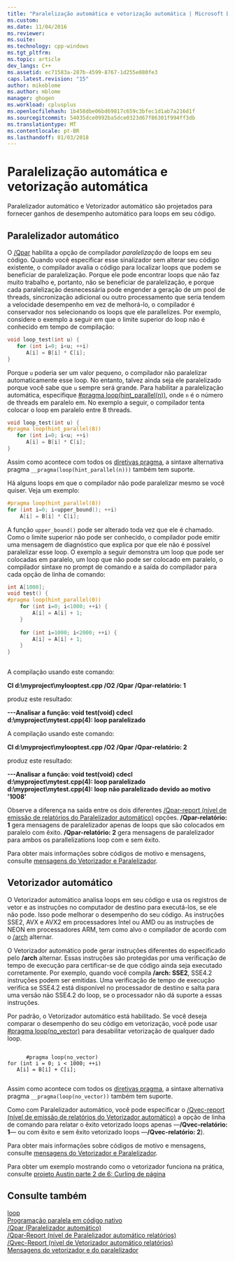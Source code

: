 ```yaml
---
title: "Paralelização automática e vetorização automática | Microsoft Docs"
ms.custom: 
ms.date: 11/04/2016
ms.reviewer: 
ms.suite: 
ms.technology: cpp-windows
ms.tgt_pltfrm: 
ms.topic: article
dev_langs: C++
ms.assetid: ec71583a-287b-4599-8767-1d255e080fe3
caps.latest.revision: "15"
author: mikeblome
ms.author: mblome
manager: ghogen
ms.workload: cplusplus
ms.openlocfilehash: 1b458dbe06bd69817c659c3bfec1d1ab7a216d1f
ms.sourcegitcommit: 54035dce0992ba5dce0323d67f86301f994ff3db
ms.translationtype: MT
ms.contentlocale: pt-BR
ms.lasthandoff: 01/03/2018
---
```

# <a name="auto-parallelization-and-auto-vectorization"></a>Paralelização automática e vetorização automática
Paralelizador automático e Vetorizador automático são projetados para fornecer ganhos de desempenho automático para loops em seu código.  
  
## <a name="auto-parallelizer"></a>Paralelizador automático  
 O [/Qpar](../build/reference/qpar-auto-parallelizer.md) habilita a opção de compilador *paralelização* de loops em seu código. Quando você especificar esse sinalizador sem alterar seu código existente, o compilador avalia o código para localizar loops que podem se beneficiar de paralelização. Porque ele pode encontrar loops que não faz muito trabalho e, portanto, não se beneficiar de paralelização, e porque cada paralelização desnecessária pode engender a geração de um pool de threads, sincronização adicional ou outro processamento que seria tendem a velocidade desempenho em vez de melhorá-lo, o compilador é conservador nos selecionando os loops que ele parallelizes. Por exemplo, considere o exemplo a seguir em que o limite superior do loop não é conhecido em tempo de compilação:  
  
```cpp  
void loop_test(int u) {  
   for (int i=0; i<u; ++i)  
      A[i] = B[i] * C[i];  
}  
```  
  
 Porque `u` poderia ser um valor pequeno, o compilador não paralelizar automaticamente esse loop. No entanto, talvez ainda seja ele paralelizado porque você sabe que `u` sempre será grande. Para habilitar a paralelização automática, especifique [#pragma loop(hint_parallel(n))](../preprocessor/loop.md), onde `n` é o número de threads em paralelo em. No exemplo a seguir, o compilador tenta colocar o loop em paralelo entre 8 threads.  
  
```cpp  
void loop_test(int u) {  
#pragma loop(hint_parallel(8))  
   for (int i=0; i<u; ++i)  
      A[i] = B[i] * C[i];  
}  
```  
  
 Assim como acontece com todos os [diretivas pragma](../preprocessor/pragma-directives-and-the-pragma-keyword.md), a sintaxe alternativa pragma `__pragma(loop(hint_parallel(n)))` também tem suporte.  
  
 Há alguns loops em que o compilador não pode paralelizar mesmo se você quiser. Veja um exemplo:  
  
```cpp  
#pragma loop(hint_parallel(8))  
for (int i=0; i<upper_bound(); ++i)  
    A[i] = B[i] * C[i];  
```  
  
 A função `upper_bound()` pode ser alterado toda vez que ele é chamado. Como o limite superior não pode ser conhecido, o compilador pode emitir uma mensagem de diagnóstico que explica por que ele não é possível paralelizar esse loop. O exemplo a seguir demonstra um loop que pode ser colocadas em paralelo, um loop que não pode ser colocado em paralelo, o compilador sintaxe no prompt de comando e a saída do compilador para cada opção de linha de comando:  
  
```cpp  
int A[1000];  
void test() {  
#pragma loop(hint_parallel(0))  
    for (int i=0; i<1000; ++i) {  
        A[i] = A[i] + 1;  
    }  
  
    for (int i=1000; i<2000; ++i) {  
        A[i] = A[i] + 1;  
    }  
}  
  
```  
  
 A compilação usando este comando:  
  
 **Cl d:\myproject\mylooptest.cpp /O2 /Qpar /Qpar-relatório: 1**  
  
 produz este resultado:  
  
 **---Analisar a função: void test(void) cdecl**   
 **d:\myproject\mytest.cpp(4): loop paralelizado**  
  
 A compilação usando este comando:  
  
 **Cl d:\myproject\mylooptest.cpp /O2 /Qpar /Qpar-relatório: 2**  
  
 produz este resultado:  
  
 **---Analisar a função: void test(void) cdecl**   
 **d:\myproject\mytest.cpp(4): loop paralelizado**   
 **d:\myproject\mytest.cpp(4): loop não paralelizado devido ao motivo '1008'**  
  
 Observe a diferença na saída entre os dois diferentes [/Qpar-report (nível de emissão de relatórios do Paralelizador automático)](../build/reference/qpar-report-auto-parallelizer-reporting-level.md) opções. **/Qpar-relatório: 1** gera mensagens de paralelizador apenas de loops que são colocados em paralelo com êxito. **/Qpar-relatório: 2** gera mensagens de paralelizador para ambos os parallelizations loop com e sem êxito.  
  
 Para obter mais informações sobre códigos de motivo e mensagens, consulte [mensagens do Vetorizador e Paralelizador](../error-messages/tool-errors/vectorizer-and-parallelizer-messages.md).  
  
## <a name="auto-vectorizer"></a>Vetorizador automático  
 O Vetorizador automático analisa loops em seu código e usa os registros de vetor e as instruções no computador de destino para executá-los, se ele não pode. Isso pode melhorar o desempenho do seu código. As instruções SSE2, AVX e AVX2 em processadores Intel ou AMD ou as instruções de NEON em processadores ARM, tem como alvo o compilador de acordo com o [/arch](../build/reference/arch-minimum-cpu-architecture.md) alternar.  
  
 O Vetorizador automático pode gerar instruções diferentes do especificado pelo **/arch** alternar. Essas instruções são protegidas por uma verificação de tempo de execução para certificar-se de que código ainda seja executado corretamente. Por exemplo, quando você compila **/arch: SSE2**, SSE4.2 instruções podem ser emitidas. Uma verificação de tempo de execução verifica se SSE4.2 está disponível no processador de destino e salta para uma versão não SSE4.2 do loop, se o processador não dá suporte a essas instruções.  
  
 Por padrão, o Vetorizador automático está habilitado. Se você deseja comparar o desempenho do seu código em vetorização, você pode usar [#pragma loop(no_vector)](../preprocessor/loop.md) para desabilitar vetorização de qualquer dado loop.  
  
```  
  
      #pragma loop(no_vector)  
for (int i = 0; i < 1000; ++i)  
   A[i] = B[i] + C[i];  
  
```  
  
 Assim como acontece com todos os [diretivas pragma](../preprocessor/pragma-directives-and-the-pragma-keyword.md), a sintaxe alternativa pragma `__pragma(loop(no_vector))` também tem suporte.  
  
 Como com Paralelizador automático, você pode especificar o [/Qvec-report (nível de emissão de relatórios do Vetorizador automático)](../build/reference/qvec-report-auto-vectorizer-reporting-level.md) a opção de linha de comando para relatar o êxito vetorizado loops apenas —**/Qvec-relatório: 1**— ou com êxito e sem êxito vetorizado loops —**/Qvec-relatório: 2**).  
  
 Para obter mais informações sobre códigos de motivo e mensagens, consulte [mensagens do Vetorizador e Paralelizador](../error-messages/tool-errors/vectorizer-and-parallelizer-messages.md).  
  
 Para obter um exemplo mostrando como o vetorizador funciona na prática, consulte [projeto Austin parte 2 de 6: Curling de página](http://blogs.msdn.com/b/vcblog/archive/2012/09/27/10348494.aspx)  
  
## <a name="see-also"></a>Consulte também  
 [loop](../preprocessor/loop.md)   
 [Programação paralela em código nativo](http://go.microsoft.com/fwlink/p/?linkid=263662)   
 [/Qpar (Paralelizador automático)](../build/reference/qpar-auto-parallelizer.md)   
 [/Qpar-Report (nível de Paralelizador automático relatórios)](../build/reference/qpar-report-auto-parallelizer-reporting-level.md)   
 [/Qvec-Report (nível de Vetorizador automático relatórios)](../build/reference/qvec-report-auto-vectorizer-reporting-level.md)   
 [Mensagens do vetorizador e do paralelizador](../error-messages/tool-errors/vectorizer-and-parallelizer-messages.md)